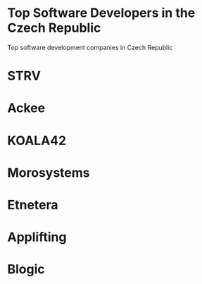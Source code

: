 # Top Software Developers in the Czech Republic
Top software development companies in Czech Republic


# STRV

# Ackee

# KOALA42

# Morosystems

# Etnetera

# Applifting

# Blogic

